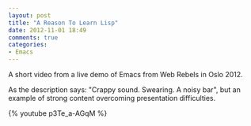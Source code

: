 ```yaml
---
layout: post
title: "A Reason To Learn Lisp"
date: 2012-11-01 18:49
comments: true
categories:
- Emacs
---
```


A short video from a live demo of Emacs from Web Rebels in Oslo 2012.

As the description says: "Crappy sound. Swearing. A noisy bar", but an example
of strong content overcoming presentation difficulties.

<!-- more -->

{% youtube  p3Te_a-AGqM %}
